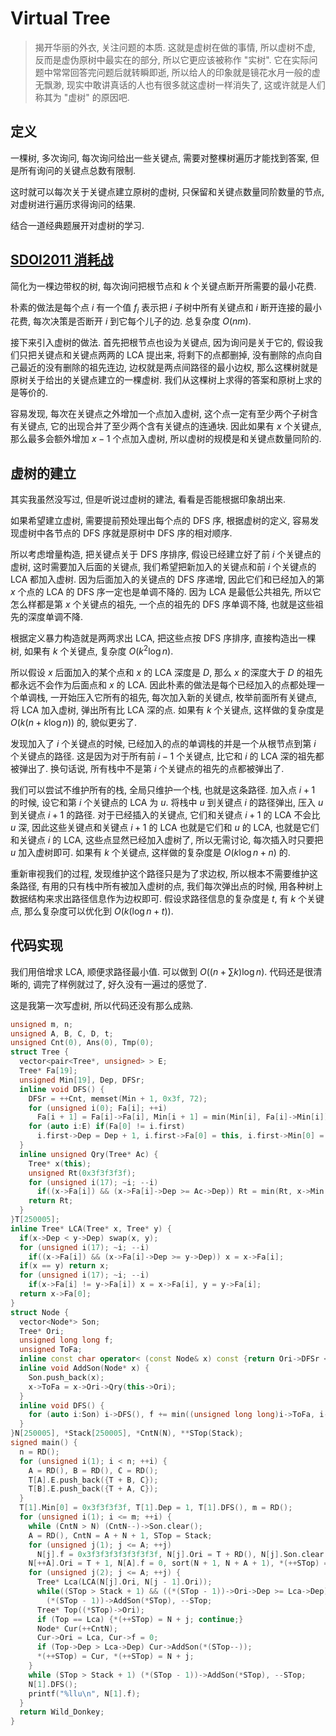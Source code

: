 # Virtual Tree

> 揭开华丽的外衣, 关注问题的本质. 
> 这就是虚树在做的事情, 所以虚树不虚, 反而是虚伪原树中最实在的部分, 所以它更应该被称作 "实树". 它在实际问题中常常回答完问题后就转瞬即逝, 所以给人的印象就是镜花水月一般的虚无飘渺, 现实中敢讲真话的人也有很多就这虚树一样消失了, 这或许就是人们称其为 "虚树" 的原因吧.

## 定义

一棵树, 多次询问, 每次询问给出一些关键点, 需要对整棵树遍历才能找到答案, 但是所有询问的关键点总数有限制.

这时就可以每次关于关键点建立原树的虚树, 只保留和关键点数量同阶数量的节点, 对虚树进行遍历求得询问的结果.

结合一道经典题展开对虚树的学习.

## [SDOI2011 消耗战](https://www.luogu.com.cn/problem/P2495)

简化为一棵边带权的树, 每次询问把根节点和 $k$ 个关键点断开所需要的最小花费.

朴素的做法是每个点 $i$ 有一个值 $f_i$ 表示把 $i$ 子树中所有关键点和 $i$ 断开连接的最小花费, 每次决策是否断开 $i$ 到它每个儿子的边. 总复杂度 $O(nm)$.

接下来引入虚树的做法. 首先把根节点也设为关键点, 因为询问是关于它的, 假设我们只把关键点和关键点两两的 LCA 提出来, 将剩下的点都删掉, 没有删除的点向自己最近的没有删除的祖先连边, 边权就是两点间路径的最小边权, 那么这棵树就是原树关于给出的关键点建立的一棵虚树. 我们从这棵树上求得的答案和原树上求的是等价的.

容易发现, 每次在关键点之外增加一个点加入虚树, 这个点一定有至少两个子树含有关键点, 它的出现合并了至少两个含有关键点的连通块. 因此如果有 $x$ 个关键点, 那么最多会额外增加 $x - 1$ 个点加入虚树, 所以虚树的规模是和关键点数量同阶的.

## 虚树的建立

其实我虽然没写过, 但是听说过虚树的建法, 看看是否能根据印象胡出来.

如果希望建立虚树, 需要提前预处理出每个点的 DFS 序, 根据虚树的定义, 容易发现虚树中各节点的 DFS 序就是原树中 DFS 序的相对顺序.

所以考虑增量构造, 把关键点关于 DFS 序排序, 假设已经建立好了前 $i$ 个关键点的虚树, 这时需要加入后面的关键点, 我们希望把新加入的关键点和前 $i$ 个关键点的 LCA 都加入虚树. 因为后面加入的关键点的 DFS 序递增, 因此它们和已经加入的第 $x$ 个点的 LCA 的 DFS 序一定也是单调不降的. 因为 LCA 是最低公共祖先, 所以它怎么样都是第 $x$ 个关键点的祖先, 一个点的祖先的 DFS 序单调不降, 也就是这些祖先的深度单调不降.

根据定义暴力构造就是两两求出 LCA, 把这些点按 DFS 序排序, 直接构造出一棵树, 如果有 $k$ 个关键点, 复杂度 $O(k^2\log n)$.

所以假设 $x$ 后面加入的某个点和 $x$ 的 LCA 深度是 $D$, 那么 $x$ 的深度大于 $D$ 的祖先都永远不会作为后面点和 $x$ 的 LCA. 因此朴素的做法是每个已经加入的点都处理一个单调栈, 一开始压入它所有的祖先, 每次加入新的关键点, 枚举前面所有关键点, 将 LCA 加入虚树, 弹出所有比 LCA 深的点. 如果有 $k$ 个关键点, 这样做的复杂度是 $O(k (n + k\log n))$ 的, 貌似更劣了.

发现加入了 $i$ 个关键点的时候, 已经加入的点的单调栈的并是一个从根节点到第 $i$ 个关键点的路径. 这是因为对于所有前 $i - 1$ 个关键点, 比它和 $i$ 的 LCA 深的祖先都被弹出了. 换句话说, 所有栈中不是第 $i$ 个关键点的祖先的点都被弹出了.

我们可以尝试不维护所有的栈, 全局只维护一个栈, 也就是这条路径. 加入点 $i + 1$ 的时候, 设它和第 $i$ 个关键点的 LCA 为 $u$. 将栈中 $u$ 到关键点 $i$ 的路径弹出, 压入 $u$ 到关键点 $i + 1$ 的路径. 对于已经插入的关键点, 它们和关键点 $i + 1$ 的 LCA 不会比 $u$ 深, 因此这些关键点和关键点 $i + 1$ 的 LCA 也就是它们和 $u$ 的 LCA, 也就是它们和关键点 $i$ 的 LCA, 这些点显然已经加入虚树了, 所以无需讨论, 每次插入时只要把 $u$ 加入虚树即可. 如果有 $k$ 个关键点, 这样做的复杂度是 $O(k\log n + n)$ 的.

重新审视我们的过程, 发现维护这个路径只是为了求边权, 所以根本不需要维护这条路径, 有用的只有栈中所有被加入虚树的点, 我们每次弹出点的时候, 用各种树上数据结构来求出路径信息作为边权即可. 假设求路径信息的复杂度是 $t$, 有 $k$ 个关键点, 那么复杂度可以优化到 $O(k(\log n + t))$.

## 代码实现

我们用倍增求 LCA, 顺便求路径最小值. 可以做到 $O((n + \sum k)\log n)$. 代码还是很清晰的, 调完了样例就过了, 好久没有一遍过的感觉了.

这是我第一次写虚树, 所以代码还没有那么成熟.

```cpp
unsigned m, n;
unsigned A, B, C, D, t;
unsigned Cnt(0), Ans(0), Tmp(0);
struct Tree {
  vector<pair<Tree*, unsigned> > E;
  Tree* Fa[19];
  unsigned Min[19], Dep, DFSr;
  inline void DFS() {
    DFSr = ++Cnt, memset(Min + 1, 0x3f, 72);
    for (unsigned i(0); Fa[i]; ++i)
      Fa[i + 1] = Fa[i]->Fa[i], Min[i + 1] = min(Min[i], Fa[i]->Min[i]);
    for (auto i:E) if(Fa[0] != i.first) 
      i.first->Dep = Dep + 1, i.first->Fa[0] = this, i.first->Min[0] = i.second, i.first->DFS();
  }
  inline unsigned Qry(Tree* Ac) {
    Tree* x(this);
    unsigned Rt(0x3f3f3f3f);
    for (unsigned i(17); ~i; --i)
      if((x->Fa[i]) && (x->Fa[i]->Dep >= Ac->Dep)) Rt = min(Rt, x->Min[i]), x = x->Fa[i];
    return Rt;
  }
}T[250005];
inline Tree* LCA(Tree* x, Tree* y) {
  if(x->Dep < y->Dep) swap(x, y);
  for (unsigned i(17); ~i; --i) 
    if((x->Fa[i]) && (x->Fa[i]->Dep >= y->Dep)) x = x->Fa[i];
  if(x == y) return x;
  for (unsigned i(17); ~i; --i)
    if(x->Fa[i] != y->Fa[i]) x = x->Fa[i], y = y->Fa[i];
  return x->Fa[0];
}
struct Node {
  vector<Node*> Son;
  Tree* Ori;
  unsigned long long f;
  unsigned ToFa;
  inline const char operator< (const Node& x) const {return Ori->DFSr < x.Ori->DFSr;}
  inline void AddSon(Node* x) {
    Son.push_back(x);
    x->ToFa = x->Ori->Qry(this->Ori);
  }
  inline void DFS() {
    for (auto i:Son) i->DFS(), f += min((unsigned long long)i->ToFa, i->f);
  }
}N[250005], *Stack[250005], *CntN(N), **STop(Stack);
signed main() {
  n = RD();
  for (unsigned i(1); i < n; ++i) {
    A = RD(), B = RD(), C = RD();
    T[A].E.push_back({T + B, C});
    T[B].E.push_back({T + A, C});
  }
  T[1].Min[0] = 0x3f3f3f3f, T[1].Dep = 1, T[1].DFS(), m = RD();
  for (unsigned i(1); i <= m; ++i) {
    while (CntN > N) (CntN--)->Son.clear();
    A = RD(), CntN = A + N + 1, STop = Stack;
    for (unsigned j(1); j <= A; ++j) 
      N[j].f = 0x3f3f3f3f3f3f3f3f, N[j].Ori = T + RD(), N[j].Son.clear(), N[j].ToFa = 0;
    N[++A].Ori = T + 1, N[A].f = 0, sort(N + 1, N + A + 1), *(++STop) = N + 1;
    for (unsigned j(2); j <= A; ++j) {
      Tree* Lca(LCA(N[j].Ori, N[j - 1].Ori));
      while((STop > Stack + 1) && ((*(STop - 1))->Ori->Dep >= Lca->Dep))
        (*(STop - 1))->AddSon(*STop), --STop;
      Tree* Top((*STop)->Ori);
      if (Top == Lca) {*(++STop) = N + j; continue;}
      Node* Cur(++CntN);
      Cur->Ori = Lca, Cur->f = 0;
      if (Top->Dep > Lca->Dep) Cur->AddSon(*(STop--));
      *(++STop) = Cur, *(++STop) = N + j;
    }
    while (STop > Stack + 1) (*(STop - 1))->AddSon(*STop), --STop;
    N[1].DFS();
    printf("%llu\n", N[1].f);
  }
  return Wild_Donkey;
}
```

